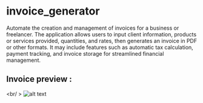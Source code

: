 # invoice_generator

Automate the creation and management of invoices for a business or freelancer. The application allows users to input client information, products or services provided, quantities, and rates, then generates an invoice in PDF or other formats. It may include features such as automatic tax calculation, payment tracking, and invoice storage for streamlined financial management.

## Invoice preview :
<br/ >
![alt text](https://i.imgur.com/ShPyniT.png)

